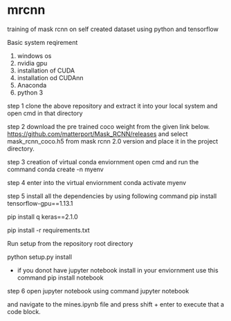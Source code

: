 # mrcnn
training of mask rcnn on self created dataset using python and tensorflow

Basic system reqirement
1. windows os
2. nvidia gpu
3. installation of CUDA
4. installation od CUDAnn
5. Anaconda
6. python 3

step 1 clone the above repository and extract it into your local system and open cmd in that directory

step 2 download the pre trained coco weight from the given link below.
https://github.com/matterport/Mask_RCNN/releases
and select mask_rcnn_coco.h5 from mask rcnn 2.0 version and place it in the project directory.

step 3 creation of virtual conda enviornment
open cmd and run the command
conda create -n myenv

step 4 enter into the virtual enviornment
conda activate myenv
  
step 5 install all the dependencies by using following command
pip install tensorflow-gpu==1.13.1

pip install q keras==2.1.0

pip install -r requirements.txt

Run setup from the repository root directory

python setup.py install

* if you donot have jupyter notebook install in your enviornment use this command
  pip install notebook

step 6 open jupyter notebook using command
jupyter notebook

and navigate to the mines.ipynb file and press shift + enter to execute that a code block.






